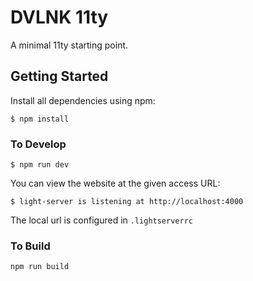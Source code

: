 # DVLNK 11ty

A minimal 11ty starting point.

## Getting Started

Install all dependencies using npm:

```
$ npm install
```

### To Develop

```
$ npm run dev
```

You can view the website at the given access URL:

```
$ light-server is listening at http://localhost:4000
```

The local url is configured in `.lightserverrc`

### To Build

```
npm run build
```
